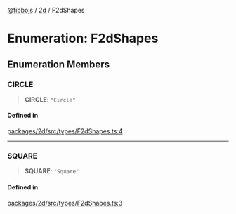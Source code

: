 [@fibbojs](/api/index) / [2d](/api/2d) / F2dShapes

# Enumeration: F2dShapes

## Enumeration Members

### CIRCLE

> **CIRCLE**: `"Circle"`

#### Defined in

[packages/2d/src/types/F2dShapes.ts:4](https://github.com/fibbojs/fibbo/blob/3bef0bf91c3e7db5b4ea3649ad46b9ed67e6f935/packages/2d/src/types/F2dShapes.ts#L4)

***

### SQUARE

> **SQUARE**: `"Square"`

#### Defined in

[packages/2d/src/types/F2dShapes.ts:3](https://github.com/fibbojs/fibbo/blob/3bef0bf91c3e7db5b4ea3649ad46b9ed67e6f935/packages/2d/src/types/F2dShapes.ts#L3)
